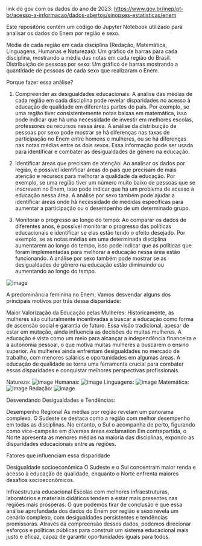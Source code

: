 link do gov com os dados do ano de 2023: https://www.gov.br/inep/pt-br/acesso-a-informacao/dados-abertos/sinopses-estatisticas/enem

Este repositório contém um código do Jupyter Notebook utilizado para analisar os dados do Enem por região e sexo.

Média de cada região em cada disciplina (Redação, Matemática, Linguagens, Humanas e Naturezas):
Um gráfico de barras para cada disciplina, mostrando a média das notas em cada região do Brasil.
Distribuição de pessoas por sexo:
Um gráfico de barras mostrando a quantidade de pessoas de cada sexo que realizaram o Enem.

Porque fazer essa análise?

1. Compreender as desigualdades educacionais:
A análise das médias de cada região em cada disciplina pode revelar disparidades no acesso à educação de qualidade em diferentes partes do país.
Por exemplo, se uma região tiver consistentemente notas baixas em matemática, isso pode indicar que há uma necessidade de investir em melhores escolas, professores ou recursos nessa área.
A análise da distribuição de pessoas por sexo pode mostrar se há diferenças nas taxas de participação no Enem entre homens e mulheres, ou se há diferenças nas notas médias entre os dois sexos.
Essa informação pode ser usada para identificar e combater as desigualdades de gênero na educação.

2. Identificar áreas que precisam de atenção:
Ao analisar os dados por região, é possível identificar áreas do país que precisam de mais atenção e recursos para melhorar a qualidade da educação.
Por exemplo, se uma região tiver um número muito baixo de pessoas que se inscrevem no Enem, isso pode indicar que há um problema de acesso à educação nessa área.
A análise por sexo também pode ajudar a identificar áreas onde há necessidade de medidas específicas para aumentar a participação ou o desempenho de um determinado grupo.

3. Monitorar o progresso ao longo do tempo:
Ao comparar os dados de diferentes anos, é possível monitorar o progresso das políticas educacionais e identificar se elas estão tendo o efeito desejado.
Por exemplo, se as notas médias em uma determinada disciplina aumentarem ao longo do tempo, isso pode indicar que as políticas que foram implementadas para melhorar a educação nessa área estão funcionando.
A análise por sexo também pode mostrar se as desigualdades de gênero na educação estão diminuindo ou aumentando ao longo do tempo.

![image](https://github.com/VanderSC/analise-enem-2023/assets/95940138/c30cd407-e34b-45de-abb4-5fb05e03a334)

A predominância feminina no Enem, Vamos desvendar alguns dos principais motivos por trás dessa disparidade:

Maior Valorização da Educação pelas Mulheres:
Historicamente, as mulheres são culturalmente incentivadas a buscar a educação como forma de ascensão social e garantia de futuro. Essa visão tradicional, apesar de estar em mutação, ainda influencia as decisões de muitas mulheres.
A educação é vista como um meio para alcançar a independência financeira e a autonomia pessoal, o que motiva muitas mulheres a buscarem o ensino superior.
As mulheres ainda enfrentam desigualdades no mercado de trabalho, com menores salários e oportunidades em algumas áreas. A educação de qualidade se torna uma ferramenta crucial para combater essas disparidades e conquistar melhores perspectivas profissionais.

Natureza:
![image](https://github.com/VanderSC/analise-enem-2023/assets/95940138/22633d40-ebdc-4421-8593-a040b4250098)
Humanas:
![image](https://github.com/VanderSC/analise-enem-2023/assets/95940138/c5cf7faf-906f-40a6-be97-d84a4525bd41)
Linguagens:
![image](https://github.com/VanderSC/analise-enem-2023/assets/95940138/dacb8bac-411b-4ec3-8050-7a1b5f17c6f2)
Matemática:
![image](https://github.com/VanderSC/analise-enem-2023/assets/95940138/94fa0023-f617-4db0-a896-b81b53b493c5)
Redação:
![image](https://github.com/VanderSC/analise-enem-2023/assets/95940138/649a05b8-f004-41c3-a101-d149e5dfdd1e)


Desvendando Desigualdades e Tendências:

Desempenho Regional
As médias por região revelam um panorama complexo. O Sudeste se destaca como a região com melhor desempenho em todas as disciplinas. No entanto, o Sul o acompanha de perto, figurando como vice-campeão em diversas áreas.exclamation Em contrapartida, o Norte apresenta as menores médias na maioria das disciplinas, expondo as disparidades educacionais entre as regiões.

Fatores que influenciam essa disparidade

Desigualdade socioeconômica
O Sudeste e o Sul concentram maior renda e acesso à educação de qualidade, enquanto o Norte enfrenta maiores desafios socioeconômicos.

Infraestrutura educacional
Escolas com melhores infraestruturas, laboratórios e materiais didáticos tendem a estar mais presentes nas regiões mais prósperas.
O que podemos tirar de conclusão é que essa análise aprofundada dos dados do Enem por região e sexo revela um cenário complexo, com desigualdades persistentes e tendências promissoras. Através da compreensão desses dados, podemos direcionar esforços e políticas públicas para construir um sistema educacional mais justo e eficaz, capaz de garantir oportunidades iguais para todos.
